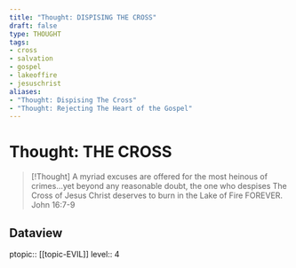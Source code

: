 ```yaml
---
title: "Thought: DISPISING THE CROSS"
draft: false
type: THOUGHT
tags:
- cross
- salvation
- gospel
- lakeoffire
- jesuschrist
aliases:
- "Thought: Dispising The Cross"
- "Thought: Rejecting The Heart of the Gospel"
---
```

# Thought: THE CROSS
> [!Thought]
> A myriad excuses are offered for the most heinous of crimes…yet beyond any reasonable doubt, the one who despises The Cross of Jesus Christ deserves to burn in the Lake of Fire FOREVER.
> John 16:7-9

## Dataview
ptopic:: [[topic-EVIL]]
level:: 4
